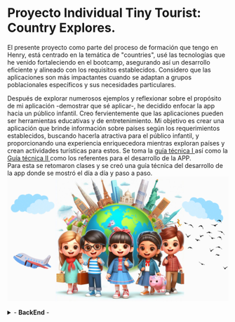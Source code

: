   <div>
        <h1>Proyecto  Individual Tiny Tourist: Country Explores. </h1>
        <p>   El presente proyecto como parte del proceso de formación que tengo en Henry, está centrado en la temática de "countries", usé las tecnologías que he venido fortaleciendo en el bootcamp, asegurando así un desarrollo eficiente y alineado con los requisitos establecidos. Considero que las aplicaciones son más impactantes cuando se adaptan a grupos poblacionales específicos y sus necesidades particulares.
</p>
<p>
Después de explorar numerosos ejemplos y reflexionar sobre el propósito de mi aplicación -demostrar que sé aplicar-, he decidido enfocar la app hacia un público infantil. Creo fervientemente que las aplicaciones pueden ser herramientas educativas y de entretenimiento. Mi objetivo es crear una aplicación que brinde información sobre países según los requerimientos establecidos, buscando hacerla atractiva para el público infantil, y proporcionando una experiencia enriquecedora mientras exploran países y crean actividades turísticas para estos. Se toma la <a href="readmeHenryMain.md">guía técnica I </a> así como la  <a href="IniciandoUnPI.md">Guía técnica II </a> como los referentes para el desarrollo de la APP. <br/>
Para esta se retomaron clases y se creó una guía técnica del desarrollo de la app donde se mostró el día a día y paso a paso. 
  <img src='./client/src/images/kidsCitiesTwo.png' alt='background img.' />
    </p>

<details>
    <summary> - <b> BackEnd</b> - </summary>
        DÍA 1- 17-Dic-23
        <ul>
        <li> Creación carpeta para imágenes del codeo diario y evolución / incluye videos.</li> 
        <li> Verificación de la estructura del proyecto. Trae client y server. En server gran parte montado.</a>
<li> 
<details>
  <summary>
    Análisis del Obj País
  </summary>
  <ul>
    <li>Total de propiedades: 41</li>
  </ul>
  <ul> <b> ARRAY DE OBJS [{}, {}] </b>
    <li>Top-Level Domain (tld): Array con 1 elemento (".co").</li>
    <li>Latitud y Longitud (latlng): Array con 2 elementos (latitud y longitud).</li>
    <li>Países vecinos (borders): Array con 5 elementos (códigos de país).</li>
  </ul>
  <ul> <b> OBJETOS </b>
    <li>Nombre (name): Objeto con 3 propiedades (common, official, nativeName).</li>
    <li>Nombre Nativo (nativeName): Objeto con 1 propiedad (spa).</li>
    <li>Monedas (currencies): Objeto con 1 propiedad (COP).</li>
    <li>Códigos Internacionales (idd): Objeto con 2 propiedades (root, suffixes).</li>
    <li>Idiomas (languages): Objeto con 1 propiedad (spa).</li>
    <li>Traducciones (translations): Objeto con múltiples propiedades (árabe, checo, galés, alemán, etc.).</li>
    <li>Gentilicios (demonyms): Objeto con 2 propiedades (eng, fra).</li>
    <li>Enlaces a mapas (maps): Objeto con 2 propiedades (googleMaps, openStreetMaps).</li>
    <li>Coeficiente Gini (gini): Objeto con 1 propiedad (2019).</li>
    <li>Enlaces a banderas (flags): Objeto con 2 propiedades (png, svg).</li>
    <li>Escudo de Armas (coatOfArms): Objeto con 2 propiedades (png, svg).</li>
    <li>Inicio de la semana (startOfWeek): Objeto con 1 propiedad (monday).</li>
    <li>Información de la capital (capitalInfo): Objeto con 1 propiedad (latlng).</li>
  </ul>
  <ul> <b> ANIDAMIENTOS </b>
    <li>Nombre tiene una propiedad anidada (Nombre Nativo).</li>
    <li>Nombre Nativo tiene una propiedad anidada (spa).</li>
    <li>Monedas tiene una propiedad anidada (COP).</li>
    <li>Códigos Internacionales tiene una propiedad anidada (suffixes).</li>
    <li>Gentilicios tiene dos propiedades anidadas (eng, fra).</li>
    <li>Enlaces a mapas tiene dos propiedades anidadas (googleMaps, openStreetMaps).</li>
    <li>Enlaces a banderas tiene dos propiedades anidadas (png, svg).</li>
    <li>Escudo de Armas tiene dos propiedades anidadas (png, svg).</li>
    <li>Información de la capital tiene una propiedad anidada (latlng).</li>
<li> <img src="./sunnyEvolutionImgs/apiFormat.png" alt="Api structure"/></li>
  </ul>
</details>
</li>
</li>

 
<li> <details> <summary> Verificación del packege.json identificando: a) axios, b) concurrently para 2 puertos al tiempo, c) cors, d) dotenv, e) express, f) json-server, g) morgan, h) nodemon, i) npm-run-all, j) pg, k) pg-hstore, l) sequelize. 
      </summary>
      <li> <img src='./sunnyEvolutionImgs/dependencies.png' alt='Imagen dependencias'/>  </li>
      <ul>
 </li>
</details>

 <li> <details> <summary>Creación estructura archivos en el back</summary> 
 <p> Se crean las diferentes carpetas que manejaran la lógica. 
 </p>
 <img src='./sunnyEvolutionImgs/backFoldersStructure.png' alt='Estructura archivos'/>
 </li> 
 
<li> <details> <summary>npm i para instalar las dependencias</summary> 
 <p> Se instalan las dependencias. 
 </p>
 <img src='./sunnyEvolutionImgs/installDeps.png' alt='npm install'/>
 </li> 
 
<li> <details> <summary>Se crea la base de datos llamada tinytouristcountriesexplorers </summary> 
 <p> Se crea mediante CREATE DATABASE tinytouristcountriesexplorers;
 </p>
 <img src='./sunnyEvolutionImgs/bdcreation.png' alt='Variables de entornos'/>
 </li> 

 <li> <details> <summary>Se configuran variables de entorno .env / dotenv()</summary> 
 <p> Se hace configuración inicial del .env y se crea en esta la variable de DB_NAME la cual se modifica en db.js. 
 </p>
 <img src='./sunnyEvolutionImgs/dbenvconfigural.png' alt='Variables de entornos'/>
 <img src='./sunnyEvolutionImgs/dbenvconfigura2.png' alt='Modificación en base de datos'/>
 </li> 

 <li> <details> <summary>Se lanza npm start para verificar correcto funcionameinto </summary> 
 <img src='./sunnyEvolutionImgs/npmstart.png' alt='npm start'/>
 </li> 

  <li> <details> <summary>Se configura puerto y se da firma personal según el proyecto</summary> 
 <p> se modifican tanto como index como db.  
 </p>
 <img src='./sunnyEvolutionImgs/renamedtheserver.png' alt='Renombrando el servidor'/>
 <img src='./sunnyEvolutionImgs/dbrenamedtheserver.png' alt='configurando nombre en bd'/>
 </li> 
         </ul>
DIA 2. 18-Dic-23
<ul> 
<li> <details> <summary>Rebautizo del Server</summary> 
 <p> Se rebautiza server según la lógica del negocio.  
 </p>
 <img src='./sunnyEvolutionImgs/reconfigurandoServer.png' alt='Renombrando el servidor'/>
 <img src='./sunnyEvolutionImgs/reconfigurandoServer2.png' alt='configurando nombre en bd'/>
 </li>
 <li>Se empieza trabajando con rutas.</li>
 <li>Se cambia la ruta del BackEnd por mainRouterManager y se cambia tanto en el server como .</li>
<li> <details> <summary>Se empieza con rutas iniciales</summary> 
 <img src='./sunnyEvolutionImgs/routes1.png' alt='Rutas'/>
 <video width="320" height="240" controls>
      <source src="./sunnyEvolutionImgs/routes2.mp4" type="video/mp4">
      Tu navegador no soporta el elemento de video.
    </video>
  </li>
</ul>
